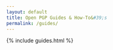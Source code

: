 ```yaml
---
layout: default
title: Open PGP Guides & How-To&#39;s
permalink: /guides/
---
```

{% include guides.html %}
